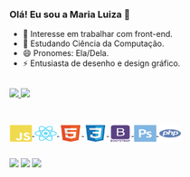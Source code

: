 ### Olá! Eu sou a Maria Luiza 👋
- 🔭 Interesse em trabalhar com front-end.
- 🌱 Estudando Ciência da Computação.
- 😄 Pronomes: Ela/Dela.
- ⚡ Entusiasta de desenho e design gráfico.
##

<div>
  <a href="https://github.com/ayurinha">
  <img height="180em" src="https://github-readme-stats.vercel.app/api?username=ayurinha&show_icons=true&theme=material-palenight&include_all_commits=true&count_private=true"/>
  <img height="180em" src="https://github-readme-stats.vercel.app/api/top-langs/?username=ayurinha&layout=compact&langs_count=7&theme=material-palenight"/>
</div>
  
  ##
<div style="display: inline_block"><br>
  <img align="center" alt="Js" height="30" width="40" src="https://raw.githubusercontent.com/devicons/devicon/master/icons/javascript/javascript-plain.svg">
  <img align="center" alt="React" height="30" width="40" src="https://raw.githubusercontent.com/devicons/devicon/master/icons/react/react-original.svg">
  <img align="center" alt="HTML" height="30" width="40" src="https://raw.githubusercontent.com/devicons/devicon/master/icons/html5/html5-original.svg">
  <img align="center" alt="CSS" height="30" width="40" src="https://raw.githubusercontent.com/devicons/devicon/master/icons/css3/css3-original.svg">
  <img align="center" alt="Bootstrap" height="30" width="40" src="https://raw.githubusercontent.com/devicons/devicon/master/icons/bootstrap/bootstrap-plain-wordmark.svg">
  <img align="center" alt="Photoshop" height="30" width="40" src="https://raw.githubusercontent.com/devicons/devicon/master/icons/photoshop/photoshop-plain.svg">
  <img align="center" alt="PHP" height="30" width="40" src="https://raw.githubusercontent.com/devicons/devicon/master/icons/php/php-plain.svg">
</div>

  ##
  
 <div> 
  <a href="https://fairyayura.tumblr.com/" target="_blank"><img src="https://camo.githubusercontent.com/daa1acc0e703740daff565902d6e577ee13fc999c683cef34e1b328fb651dfe8/68747470733a2f2f696d672e736869656c64732e696f2f62616467652f70686f746f73686f702532302d2532333331413846462e7376673f267374796c653d666f722d7468652d6261646765266c6f676f3d61646f626525323070686f746f73686f70266c6f676f436f6c6f723d7768697465" target="_blank"></a>
  <a href="mailto:maria.marcelino@sou.unifal-mg.edu.br" target="_blank"><img src="https://img.shields.io/badge/Gmail-D14836?style=for-the-badge&logo=gmail&logoColor=white" target="_blank"></a>
 <a href="https://open.spotify.com/user/mariesslu?si=ba85619ee55341ae" target="_blank"><img src="https://img.shields.io/badge/Spotify-1ED760?&style=for-the-badge&logo=spotify&logoColor=white" target="_blank"></a>
 
</div>
  
